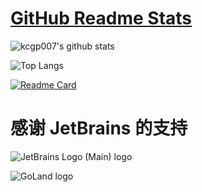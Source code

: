 # [GitHub Readme Stats](https://github.com/anuraghazra/github-readme-stats/blob/master/docs/readme_cn.md)

![kcgp007's github stats](https://github-readme-stats.vercel.app/api?username=kcgp007&count_private=true&show_icons=true&theme=cobalt)

![Top Langs](https://github-readme-stats.vercel.app/api/top-langs?username=kcgp007)

[![Readme Card](https://github-readme-stats.vercel.app/api/pin?username=kcgp007&repo=tools)](https://github.com/kcgp007/tools)

# 感谢 JetBrains 的支持

![JetBrains Logo (Main) logo](https://resources.jetbrains.com/storage/products/company/brand/logos/jb_beam.svg)

![GoLand logo](https://resources.jetbrains.com/storage/products/company/brand/logos/GoLand_icon.svg)
